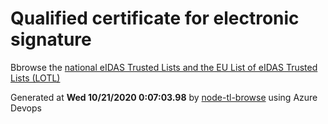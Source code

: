 # Qualified certificate for electronic signature 
 Bbrowse the [national eIDAS Trusted Lists and the EU List of eIDAS Trusted Lists (LOTL)](https://webgate.ec.europa.eu/tl-browser/#/) 
 
 
Generated at **Wed 10/21/2020  0:07:03.98** by [node-tl-browse](https://github.com/ymedlop/node-tl-browser) using Azure Devops 
